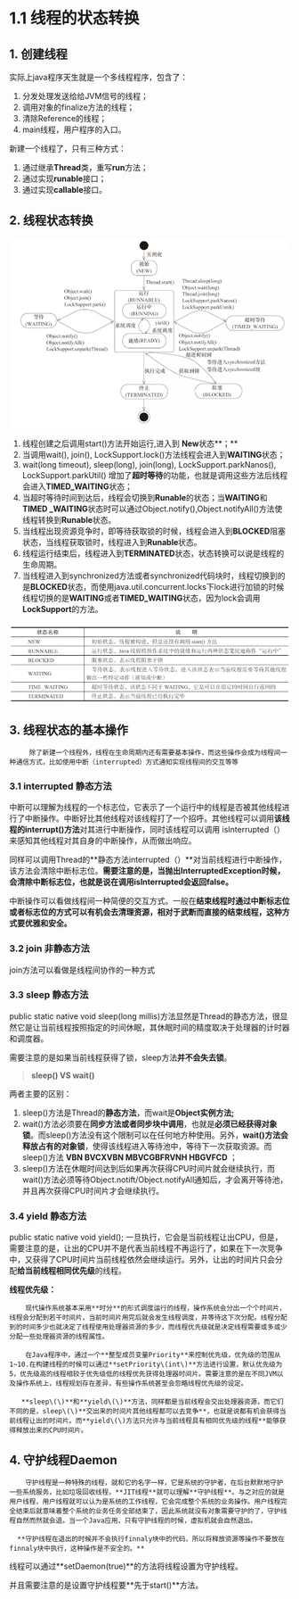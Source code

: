 # 1.1 线程的状态转换

## 1. 创建线程

 实际上java程序天生就是一个多线程程序，包含了：

1. 分发处理发送给给JVM信号的线程；
2. 调用对象的finalize方法的线程；
3. 清除Reference的线程；
4. main线程，用户程序的入口。

 新建一个线程了，只有三种方式：

1. 通过继承**Thread**类，重写**run**方法；
2. 通过实现**runable**接口；
3. 通过实现**callable**接口。

## 2. 线程状态转换

![&#x7EBF;&#x7A0B;&#x72B6;&#x6001;&#x8F6C;&#x6362;](../../.gitbook/assets/image%20%2881%29.png)

1. 线程创建之后调用start\(\)方法开始运行,进入到 **New**状态**；**
2. 当调用wait\(\), join\(\), LockSupport.lock\(\)方法线程会进入到**WAITING**状态；
3. wait\(long timeout\), sleep\(long\), join\(long\), LockSupport.parkNanos\(\), LockSupport.parkUtil\(\) 增加了**超时等待**的功能，也就是调用这些方法后线程会进入**TIMED\_WAITING**状态；
4. 当超时等待时间到达后，线程会切换到**Runable**的状态；当**WAITING**和**TIMED \_WAITING**状态时可以通过Object.notify\(\),Object.notifyAll\(\)方法使线程转换到**Runable**状态。
5. 当线程出现资源竞争时，即等待获取锁的时候，线程会进入到**BLOCKED**阻塞状态，当线程获取锁时，线程进入到**Runable**状态。
6. 线程运行结束后，线程进入到**TERMINATED**状态，状态转换可以说是线程的生命周期。
7. 当线程进入到synchronized方法或者synchronized代码块时，线程切换到的是**BLOCKED**状态，而使用java.util.concurrent.locks下lock进行加锁的时候线程切换的是**WAITING**或者**TIMED\_WAITING**状态，因为lock会调用**LockSupport**的方法。

![JAVA&#x7EBF;&#x7A0B;&#x7684;&#x72B6;&#x6001;](../../.gitbook/assets/image%20%284%29.png)

## 3. 线程状态的基本操作

         除了新建一个线程外，线程在生命周期内还有需要基本操作，而这些操作会成为线程间一种通信方式，比如使用中断（interrupted）方式通知实现线程间的交互等等

### 3.1 interrupted 静态方法

中断可以理解为线程的一个标志位，它表示了一个运行中的线程是否被其他线程进行了中断操作。中断好比其他线程对该线程打了一个招呼。其他线程可以调用**该线程的interrupt\(\)方法**对其进行中断操作，同时该线程可以调用 isInterrupted（）来感知其他线程对其自身的中断操作，从而做出响应。

同样可以调用Thread的**静态方法interrupted（）**对当前线程进行中断操作，该方法会清除中断标志位。**需要注意的是，当抛出InterruptedException时候，会清除中断标志位，也就是说在调用isInterrupted会返回false。**

 中断操作可以看做线程间一种简便的交互方式。一般在**结束线程时通过中断标志位或者标志位的方式可以有机会去清理资源，相对于武断而直接的结束线程，这种方式要优雅和安全。**

### 3.2 join  非静态方法

join方法可以看做是线程间协作的一种方式

### 3.3 sleep 静态方法

public static native void sleep\(long millis\)方法显然是Thread的静态方法，很显然它是让当前线程按照指定的时间休眠，其休眠时间的精度取决于处理器的计时器和调度器。

需要注意的是如果当前线程获得了锁，sleep方法**并不会失去锁**。

> **sleep\(\) VS wait\(\)**

两者主要的区别：

1. sleep\(\)方法是Thread的**静态方法**，而wait是**Object实例方法;**
2. wait\(\)方法必须要在**同步方法或者同步块中调用**，也就是**必须已经获得对象锁**。而sleep\(\)方法没有这个限制可以在任何地方种使用。另外，**wait\(\)方法会释放占有的对象锁**，使得该线程进入等待池中，等待下一次获取资源。而sleep\(\)方法  **VBN BVCXVBN MBVCGBFRVNH HBGVFCD** ；
3. sleep\(\)方法在休眠时间达到后如果再次获得CPU时间片就会继续执行，而wait\(\)方法必须等待Object.notift/Object.notifyAll通知后，才会离开等待池，并且再次获得CPU时间片才会继续执行。

### 3.4 yield 静态方法

public static native void yield\(\);   一旦执行，它会是当前线程让出CPU，但是，需要注意的是，让出的CPU并不是代表当前线程不再运行了，如果在下一次竞争中，又获得了CPU时间片当前线程依然会继续运行。另外，让出的时间片只会分配**给当前线程相同优先级**的线程。

 **线程优先级：**

        现代操作系统基本采用**时分**的形式调度运行的线程，操作系统会分出一个个时间片，线程会分配到若干时间片，当前时间片用完后就会发生线程调度，并等待这下次分配。线程分配到的时间多少也就决定了线程使用处理器资源的多少，而线程优先级就是决定线程需要或多或少分配一些处理器资源的线程属性。

        在Java程序中，通过一个**整型成员变量Priority**来控制优先级，优先级的范围从1~10.在构建线程的时候可以通过**setPriority\(int\)**方法进行设置，默认优先级为5，优先级高的线程相较于优先级低的线程优先获得处理器时间片。需要注意的是在不同JVM以及操作系统上，线程规划存在差异，有些操作系统甚至会忽略线程优先级的设定。

       **sleep\(\)**和**yield\(\)**方法，同样都是当前线程会交出处理器资源，而它们不同的是，sleep\(\)**交出来的时间片其他线程都可以去竞争**，也就是说都有机会获得当前线程让出的时间片。而**yield\(\)方法只允许与当前线程具有相同优先级的线程**能够获得释放出来的CPU时间片。  


## 4. 守护线程Daemon

        守护线程是一种特殊的线程，就和它的名字一样，它是系统的守护者，在后台默默地守护一些系统服务，比如垃圾回收线程，**JIT线程**就可以理解**守护线程**。与之对应的就是用户线程，用户线程就可以认为是系统的工作线程，它会完成整个系统的业务操作。用户线程完全结束后就意味着整个系统的业务任务全部结束了，因此系统就没有对象需要守护的了，守护线程自然而然就会退。当一个Java应用，只有守护线程的时候，虚拟机就会自然退出。  
  
      **守护线程在退出的时候并不会执行finnaly块中的代码，所以将释放资源等操作不要放在finnaly块中执行，这种操作是不安全的。**

线程可以通过**setDaemon\(true\)**的方法将线程设置为守护线程。

并且需要注意的是设置守护线程要**先于start\(\)**方法。

